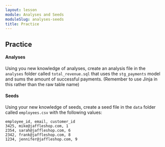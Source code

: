 ```yaml
---
layout: lesson
module: Analyses and Seeds
moduleSlug: analyses-seeds
title: Practice
---
```


## Practice

#### Analyses
Using you new knowledge of analyses, create an analysis file in the `analyses` folder called `total_revenue.sql` that uses the `stg_payments` model and sums the amount of successful payments.  (Remember to use Jinja in this rather than the raw table name)

#### Seeds
Using your new knowledge of seeds, create a seed file in the `data` folder called `employees.csv` with the following values:

```
employee_id, email, customer_id
3425, mike@jaffleshop.com, 1
2354, sarah@jaffleshop.com, 6
2342, frank@jaffleshop.com, 8
1234, jennifer@jaffleshop.com, 9
```